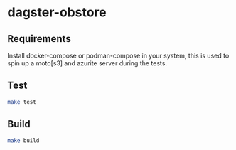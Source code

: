 # dagster-obstore

## Requirements
Install docker-compose or podman-compose in your system, this is used to spin up a moto[s3] and azurite server during the tests.

## Test

```sh
make test
```

## Build

```sh
make build
```
